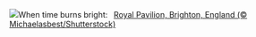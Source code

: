 ![](https://www.bing.com/th?id=OHR.BurningOfTheClocks2024_EN-GB6475088295_UHD.jpg&w=1000)When time burns bright:&nbsp;&ensp;[Royal Pavilion, Brighton, England (© Michaelasbest/Shutterstock)](https://www.bing.com/th?id=OHR.BurningOfTheClocks2024_EN-GB6475088295_UHD.jpg)
<br><br/>
